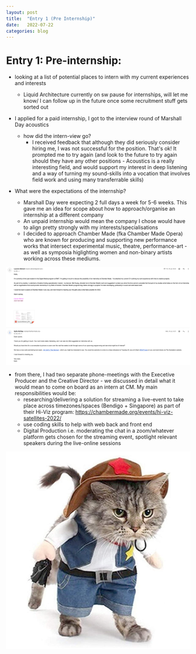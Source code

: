 ```yaml
---
layout: post
title:  "Entry 1 (Pre Internship)"
date:   2022-07-22
categories: blog
---
```


#   Entry 1: Pre-internship:

-   looking at a list of potential places to intern with my current experiences and interests
    - Liquid Architecture currently on sw pause for internships, will let me know/ I can follow up in the future once some recruitment stuff gets sorted out

-   I applied for a paid internship, I got to the interview round of Marshall Day acoustics
    -   how did the intern-view go?
        - I received feedback that although they did seriously consider hiring me, I was not successful for the position. That's ok! It prompted me to try again (and look to the future to try again should they have any other positions - Acoustics is a really interesting field, and would support my interest in deep listening and a way of turning my sound-skills into a vocation that involves field work and using many transferrable skills)
-   What were the expectations of the internship?
    - Marshall Day were expecting 2 full days a week for 5-6 weeks. This gave me an idea for scope about how to approach/organise an internship at a different company
    -   An unpaid internship would mean the company I chose would have to align pretty strongly with my interests/specialisations
    - I decided to approach Chamber Made (fka Chamber Made Opera) who are known for producing and supporting new performance works that intersect experimental music, theatre, performance-art - as well as symposia higlighting women and non-binary artists working across these mediums.

[![me emailing Cm](/etc/images/email.png)](/etc/images/email.png)

 - from there, I had two separate phone-meetings with the Execetive Producer and the Creative Director - we discussed in detail what it would mean to come on board as an intern at CM. My main responsibilities would be:
    - researching/delivering a solution for streaming a live-event to take place across timezones/spaces (Bendigo + Singapore) as part of their Hi-Viz program: https://chambermade.org/events/hi-viz-satellites-2022/
    - use coding skills to help with web back and front end
    - Digital Production i.e. moderating the chat in a zoom/whatever platform gets chosen for the streaming event, spotlight relevant speakers during the live-online sessions

![a cat wearing a cowboy outfit](/etc/images/cat.png)

